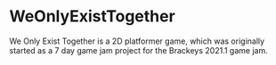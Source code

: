 # WeOnlyExistTogether
We Only Exist Together is a 2D platformer game, which was originally started as a 7 day game jam project for the Brackeys 2021.1 game jam.
